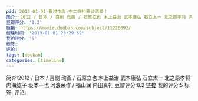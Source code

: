 ```yaml
---
pid: 2013-01-01-看过电影-中二病也要谈恋爱！
简介: 2012 / 日本 / 喜剧 动画 / 石原立也 木上益治 武本康弘 石立太一 北之原孝将 内海纮子 坂本一也 河浪荣作 / 福山润 内田真礼
豆瓣评分: '8.2'
链接: https://movie.douban.com/subject/11226092/
创建时间: '2013-01-01 23:29:52'
我的评分: '5'
标签:
评论:
tags: [douban]
categories: [timeline]
---
```

简介:2012 / 日本 / 喜剧 动画 / 石原立也 木上益治 武本康弘 石立太一 北之原孝将 内海纮子 坂本一也 河浪荣作 / 福山润 内田真礼
豆瓣评分:8.2
[链接](https://movie.douban.com/subject/11226092/)
我的评分:5
标签:
评论:
